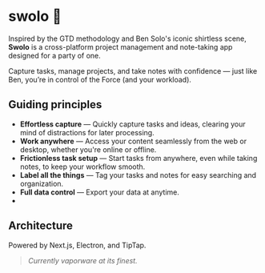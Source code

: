 # swolo 👖

Inspired by the GTD methodology and Ben Solo's iconic shirtless scene, **Swolo** is a cross-platform project management and note-taking app designed for a party of one.

Capture tasks, manage projects, and take notes with confidence — just like Ben, you’re in control of the Force (and your workload).

## Guiding principles

- **Effortless capture** — Quickly capture tasks and ideas, clearing your mind of distractions for later processing.
- **Work anywhere** — Access your content seamlessly from the web or desktop, whether you're online or offline.
- **Frictionless task setup** — Start tasks from anywhere, even while taking notes, to keep your workflow smooth.
- **Label all the things** — Tag your tasks and notes for easy searching and organization.
- **Full data control** — Export your data at anytime.
- 
## Architecture

Powered by Next.js, Electron, and TipTap.

> *Currently vaporware at its finest.*



